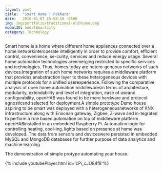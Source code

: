 ```yaml
---
layout: post
title:  "Smart Home : Pokhara"
date:   2016-01-07 15:08:10 -0500
img: img/portfolio/traditional-oldhouse.png
modalID: modalSmartcity
category: Technology
---
```

Smart home is a home where different home appliances connected over a home networkinteroperate intelligently in order to provide comfort, efficient control, convenience, se-curity,  services  and  reduce  energy  usage.   Several  home  automation  technologies  areemerging restricted to specific services and technologies.  Thus, homes today are hetero-geneous networks of such devices.Integration  of  such  home  networks  requires  a  middleware  platform  that  provides  anabstraction layer to these heterogeneous devices with multiple protocols for a unified userexperience.  Following the comparative analysis of open home automation middlewaresin terms of architecture, modularity, extendability and level of integration, ease of useand  configurability,  openHAB  was  found  to  be  more  hardware  and  protocol  agnosticand selected for deployment.A simple prototype Demo house aspiring to be smart was deployed with a heterogeneousnetworks of KNX infrastructure along with Enocean gateway,  Zigbee,  Z-wave and in-tegrated to perform a rule based automation on top of middleware platform openHABinstalled in an embedded Raspberry Pi.  Automation logic for controlling heating, cool-ing, lights based on presence at home was developed.  The data from sensors and deviceswere  persisted  in  embedded  MySQL  and  MongoDB  databases  for  further  purpose  of data analytics and machine learning

The demonstration of simple protype automating your house. 

{% include youtubePlayer.html id='cPi_cJU84f8'%}

